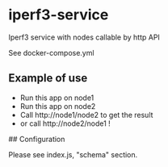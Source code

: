 # iperf3-service

Iperf3 service with nodes callable by http API

See docker-compose.yml

## Example of use

- Run this app on node1
- Run this app on node2
- Call http://node1/node2 to get the result
- or call http://node2/node1 !

## Configuration

Please see index.js, "schema" section.

